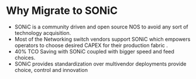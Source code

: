 # <b>Why Migrate to SONiC</b>

- SONiC is a community driven and open source NOS to avoid any sort of technology acquisition.
- Most of the Networking switch vendors support SONiC which empowers operators to choose desired CAPEX for their production fabric . 
- 40% TCO Saving with SONiC coupled with bigger speed and feed choices.
- SONiC provides standardization over multivendor deployments provide choice, control and innovation

